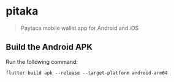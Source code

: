 # pitaka

> Paytaca mobile wallet app for Android and iOS

## Build the Android APK

Run the following command:
```
flutter build apk --release --target-platform android-arm64
```

